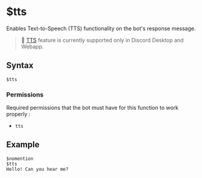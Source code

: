 # $tts
Enables Text-to-Speech (TTS) functionality on the bot's response message.

> 📌 [TTS](https://support.discord.com/hc/en-us/articles/212517297-Text-to-Speech-101) feature is currently supported only in Discord Desktop and Webapp.

## Syntax
```
$tts
```

### Permissions
Required permissions that the bot must have for this function to work properly :
- `tts`

## Example
```
$nomention
$tts
Hello! Can you hear me?
```
